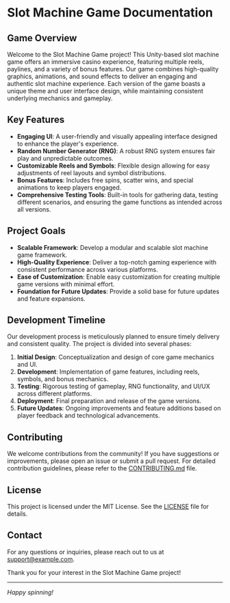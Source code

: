 # Slot Machine Game Documentation

## Game Overview

Welcome to the Slot Machine Game project! This Unity-based slot machine game offers an immersive casino experience, featuring multiple reels, paylines, and a variety of bonus features. Our game combines high-quality graphics, animations, and sound effects to deliver an engaging and authentic slot machine experience. Each version of the game boasts a unique theme and user interface design, while maintaining consistent underlying mechanics and gameplay.

## Key Features

- **Engaging UI**: A user-friendly and visually appealing interface designed to enhance the player's experience.
- **Random Number Generator (RNG)**: A robust RNG system ensures fair play and unpredictable outcomes.
- **Customizable Reels and Symbols**: Flexible design allowing for easy adjustments of reel layouts and symbol distributions.
- **Bonus Features**: Includes free spins, scatter wins, and special animations to keep players engaged.
- **Comprehensive Testing Tools**: Built-in tools for gathering data, testing different scenarios, and ensuring the game functions as intended across all versions.

## Project Goals

- **Scalable Framework**: Develop a modular and scalable slot machine game framework.
- **High-Quality Experience**: Deliver a top-notch gaming experience with consistent performance across various platforms.
- **Ease of Customization**: Enable easy customization for creating multiple game versions with minimal effort.
- **Foundation for Future Updates**: Provide a solid base for future updates and feature expansions.

## Development Timeline

Our development process is meticulously planned to ensure timely delivery and consistent quality. The project is divided into several phases:

1. **Initial Design**: Conceptualization and design of core game mechanics and UI.
2. **Development**: Implementation of game features, including reels, symbols, and bonus mechanics.
3. **Testing**: Rigorous testing of gameplay, RNG functionality, and UI/UX across different platforms.
4. **Deployment**: Final preparation and release of the game versions.
5. **Future Updates**: Ongoing improvements and feature additions based on player feedback and technological advancements.

## Contributing

We welcome contributions from the community! If you have suggestions or improvements, please open an issue or submit a pull request. For detailed contribution guidelines, please refer to the [CONTRIBUTING.md](CONTRIBUTING.md) file.

## License

This project is licensed under the MIT License. See the [LICENSE](LICENSE) file for details.

## Contact

For any questions or inquiries, please reach out to us at [support@example.com](mailto:support@example.com).

Thank you for your interest in the Slot Machine Game project!

---

*Happy spinning!*
